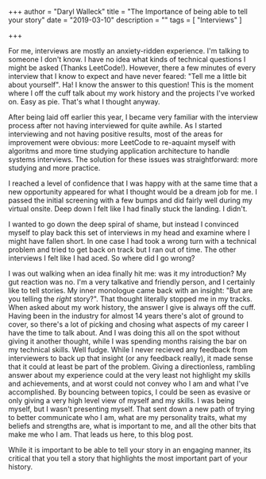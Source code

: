 +++
author = "Daryl Walleck"
title = "The Importance of being able to tell your story"
date = "2019-03-10"
description = ""
tags = [
    "Interviews"
]

+++

For me, interviews are mostly an anxiety-ridden experience. I'm talking to
someone I don't know. I have no idea what kinds of technical questions I might
be asked (Thanks LeetCode!). However, there a few minutes of every interview
that I know to expect and have never feared: "Tell me a little bit about
yourself". Ha! I know the answer to this question! This is the moment where I
off the cuff talk about my work history and the projects I've worked on. Easy
as pie. That's what I thought anyway.

After being laid off earlier this year, I became very familiar with the
interview process after not having interviewed for quite awhile. As I started
interviewing and not having positive results, most of the areas for improvement
were obvious: more LeetCode to re-aquaint myself with algoritms and more time
studying application architecture to handle systems interviews. The solution
for these issues was straightforward: more studying and more practice.

I reached a level of confidence that I was happy with at the same time that a
new opportunity appeared for what I thought would be a dream job for me. I
passed the initial screening with a few bumps and did fairly well during my
virtual onsite. Deep down I felt like I had finally stuck the landing. I didn't.

I wanted to go down the deep spiral of shame, but instead I convinced myself to
play back this set of interviews in my head and examine where I might have
fallen short. In one case I had took a wrong turn with a technical problem and
tried to get back on track but I ran out of time. The other interviews I felt
like I had aced. So where did I go wrong?

I was out walking when an idea finally hit me: was it my introduction? My gut
reaction was no. I'm a very talkative and friendly person, and I certainly like
to tell stories. My inner monologue came back with an insight: "But are you
telling the _right_ story?". That thought literally stopped me in my tracks.
When asked about my work history, the answer I give is always off the cuff.
Having been in the industry for almost 14 years there's alot of ground to cover,
so there's a lot of picking and chosing what aspects of my career I have the
time to talk about. And I was doing this all on the spot without giving it
another thought, while I was spending months raising the bar on my technical
skills. Well fudge. While I never recieved any feedback from interviewers to
back up that insight (or any feedback really), it made sense that it could at
least be part of the problem. Giving a directionless, rambling answer about my
experience could at the very least not highlight my skills and achievements,
and at worst could not convey who I am and what I've accomplished. By bouncing
between topics, I could be seen as evasive or only giving a very high level view
of myself and my skills. I was being myself, but I wasn't presenting myself.
That sent down a new path of trying to better communicate who I am, what are
my personality traits, what my beliefs and strengths are, what is important to
me, and all the other bits that make me who I am. That leads us here, to this
blog post.

While it is important to be able to tell your story in an engaging manner, its
critical that you tell a story that highlights the most important part of your
history.